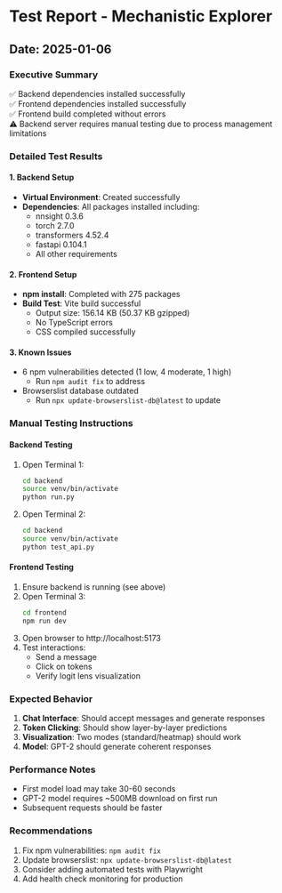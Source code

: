 # Test Report - Mechanistic Explorer

## Date: 2025-01-06

### Executive Summary
✅ Backend dependencies installed successfully  
✅ Frontend dependencies installed successfully  
✅ Frontend build completed without errors  
⚠️  Backend server requires manual testing due to process management limitations  

### Detailed Test Results

#### 1. Backend Setup
- **Virtual Environment**: Created successfully
- **Dependencies**: All packages installed including:
  - nnsight 0.3.6
  - torch 2.7.0
  - transformers 4.52.4
  - fastapi 0.104.1
  - All other requirements

#### 2. Frontend Setup
- **npm install**: Completed with 275 packages
- **Build Test**: Vite build successful
  - Output size: 156.14 KB (50.37 KB gzipped)
  - No TypeScript errors
  - CSS compiled successfully

#### 3. Known Issues
- 6 npm vulnerabilities detected (1 low, 4 moderate, 1 high)
  - Run `npm audit fix` to address
- Browserslist database outdated
  - Run `npx update-browserslist-db@latest` to update

### Manual Testing Instructions

#### Backend Testing
1. Open Terminal 1:
   ```bash
   cd backend
   source venv/bin/activate
   python run.py
   ```
   
2. Open Terminal 2:
   ```bash
   cd backend
   source venv/bin/activate
   python test_api.py
   ```

#### Frontend Testing
1. Ensure backend is running (see above)
2. Open Terminal 3:
   ```bash
   cd frontend
   npm run dev
   ```
3. Open browser to http://localhost:5173
4. Test interactions:
   - Send a message
   - Click on tokens
   - Verify logit lens visualization

### Expected Behavior
1. **Chat Interface**: Should accept messages and generate responses
2. **Token Clicking**: Should show layer-by-layer predictions
3. **Visualization**: Two modes (standard/heatmap) should work
4. **Model**: GPT-2 should generate coherent responses

### Performance Notes
- First model load may take 30-60 seconds
- GPT-2 model requires ~500MB download on first run
- Subsequent requests should be faster

### Recommendations
1. Fix npm vulnerabilities: `npm audit fix`
2. Update browserslist: `npx update-browserslist-db@latest`
3. Consider adding automated tests with Playwright
4. Add health check monitoring for production